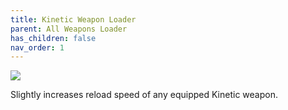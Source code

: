 ```yaml
---
title: Kinetic Weapon Loader
parent: All Weapons Loader
has_children: false
nav_order: 1
---
```


![](https://bungie.net/common/destiny2_content/icons/1a6dcfaeb2f0663f1c4e8f35aec16af6.png)

Slightly increases reload speed of any equipped Kinetic weapon.
